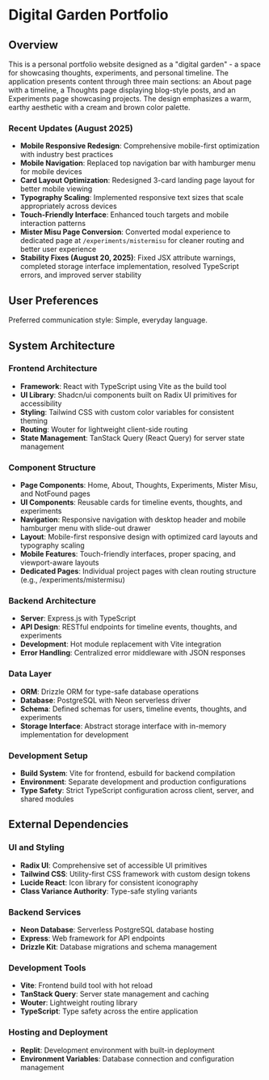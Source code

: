 # Digital Garden Portfolio

## Overview

This is a personal portfolio website designed as a "digital garden" - a space for showcasing thoughts, experiments, and personal timeline. The application presents content through three main sections: an About page with a timeline, a Thoughts page displaying blog-style posts, and an Experiments page showcasing projects. The design emphasizes a warm, earthy aesthetic with a cream and brown color palette.

### Recent Updates (August 2025)
- **Mobile Responsive Redesign**: Comprehensive mobile-first optimization with industry best practices
- **Mobile Navigation**: Replaced top navigation bar with hamburger menu for mobile devices
- **Card Layout Optimization**: Redesigned 3-card landing page layout for better mobile viewing
- **Typography Scaling**: Implemented responsive text sizes that scale appropriately across devices
- **Touch-Friendly Interface**: Enhanced touch targets and mobile interaction patterns
- **Mister Misu Page Conversion**: Converted modal experience to dedicated page at `/experiments/mistermisu` for cleaner routing and better user experience
- **Stability Fixes (August 20, 2025)**: Fixed JSX attribute warnings, completed storage interface implementation, resolved TypeScript errors, and improved server stability

## User Preferences

Preferred communication style: Simple, everyday language.

## System Architecture

### Frontend Architecture
- **Framework**: React with TypeScript using Vite as the build tool
- **UI Library**: Shadcn/ui components built on Radix UI primitives for accessibility
- **Styling**: Tailwind CSS with custom color variables for consistent theming
- **Routing**: Wouter for lightweight client-side routing
- **State Management**: TanStack Query (React Query) for server state management

### Component Structure
- **Page Components**: Home, About, Thoughts, Experiments, Mister Misu, and NotFound pages
- **UI Components**: Reusable cards for timeline events, thoughts, and experiments
- **Navigation**: Responsive navigation with desktop header and mobile hamburger menu with slide-out drawer
- **Layout**: Mobile-first responsive design with optimized card layouts and typography scaling
- **Mobile Features**: Touch-friendly interfaces, proper spacing, and viewport-aware layouts
- **Dedicated Pages**: Individual project pages with clean routing structure (e.g., /experiments/mistermisu)

### Backend Architecture
- **Server**: Express.js with TypeScript
- **API Design**: RESTful endpoints for timeline events, thoughts, and experiments
- **Development**: Hot module replacement with Vite integration
- **Error Handling**: Centralized error middleware with JSON responses

### Data Layer
- **ORM**: Drizzle ORM for type-safe database operations
- **Database**: PostgreSQL with Neon serverless driver
- **Schema**: Defined schemas for users, timeline events, thoughts, and experiments
- **Storage Interface**: Abstract storage interface with in-memory implementation for development

### Development Setup
- **Build System**: Vite for frontend, esbuild for backend compilation
- **Environment**: Separate development and production configurations
- **Type Safety**: Strict TypeScript configuration across client, server, and shared modules

## External Dependencies

### UI and Styling
- **Radix UI**: Comprehensive set of accessible UI primitives
- **Tailwind CSS**: Utility-first CSS framework with custom design tokens
- **Lucide React**: Icon library for consistent iconography
- **Class Variance Authority**: Type-safe styling variants

### Backend Services
- **Neon Database**: Serverless PostgreSQL database hosting
- **Express**: Web framework for API endpoints
- **Drizzle Kit**: Database migrations and schema management

### Development Tools
- **Vite**: Frontend build tool with hot reload
- **TanStack Query**: Server state management and caching
- **Wouter**: Lightweight routing library
- **TypeScript**: Type safety across the entire application

### Hosting and Deployment
- **Replit**: Development environment with built-in deployment
- **Environment Variables**: Database connection and configuration management